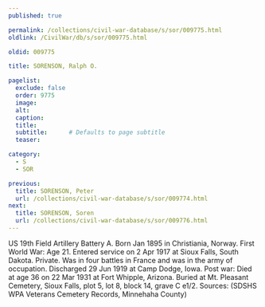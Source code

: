 ```yaml
---
published: true

permalink: /collections/civil-war-database/s/sor/009775.html
oldlink: /CivilWar/db/s/sor/009775.html

oldid: 009775

title: SORENSON, Ralph O.

pagelist:
  exclude: false
  order: 9775
  image: 
  alt:
  caption:
  title:
  subtitle:      # Defaults to page subtitle
  teaser:

category: 
  - S 
  - SOR

previous:
  title: SORENSON, Peter
  url: /collections/civil-war-database/s/sor/009774.html  
next:
  title: SORENSON, Soren
  url: /collections/civil-war-database/s/sor/009776.html   
---
```

US 19th Field Artillery Battery A. Born Jan 1895 in Christiania, Norway. First World War: Age 21. Entered service on 2 Apr 1917 at Sioux Falls, South Dakota. Private. Was in four battles in France and was in the army of occupation. Discharged 29 Jun 1919 at Camp Dodge, Iowa. Post war: Died at age 36 on 22 Mar 1931 at Fort Whipple, Arizona. Buried at Mt. Pleasant Cemetery, Sioux Falls, plot 5, lot 8, block 14, grave C e1/2. Sources: (SDSHS WPA Veterans Cemetery Records, Minnehaha County)